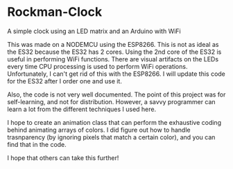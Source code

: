 # Rockman-Clock
A simple clock using an LED matrix and an Arduino with WiFi


This was made on a NODEMCU using the ESP8266.  This is not as ideal as the ES32 because the ES32 has 2 cores.  Using the 2nd core of the ES32 is useful in performing WiFi functions.  There are visual artifacts on the LEDs every time CPU processing is used to perform WiFi operations.  Unfortunately, I can't get rid of this with the ESP8266.  I will update this code for the ES32 after I order one and use it.  

Also, the code is not very well documented.  The point of this project was for self-learning, and not for distribution.  However, a savvy programmer can learn a lot from the different techniques I used here.  

I hope to create an animation class that can perform the exhaustive coding behind animating arrays of colors.  I did figure out how to handle trasnparency (by ignoring pixels that match a certain color), and you can find that in the code.  

I hope that others can take this further!
